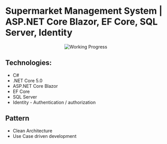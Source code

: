 # Supermarket Management System | ASP.NET Core Blazor, EF Core, SQL Server, Identity

<div align="center">
<p align="center">
	<img src="https://i2.wp.com/www.aponia-dental-center.com/fachzahnarztliche-praxis/wp-content/uploads/2014/01/work-in-progress.png?fit=286%2C253" alt="Working Progress">
</p>

</div>

## Technologies:
* C#
* .NET Core 5.0
* ASP.NET Core Blazor
* EF Core
* SQL Server
* Identity - Authentication / authorization

## Pattern
* Clean Architecture
* Use Case driven development

